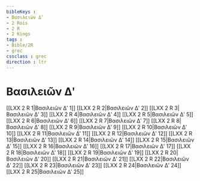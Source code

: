 ```yaml
---
bibleKeys : 
- Βασιλειῶν Δʹ
- 2 Rois
- 2 R
- 2 Kings
tags : 
- Bible/2R
- grec
cssclass : grec
direction : ltr
---
```


# Βασιλειῶν Δʹ

[[LXX 2 R 1|Βασιλειῶν Δʹ 1]]
[[LXX 2 R 2|Βασιλειῶν Δʹ 2]]
[[LXX 2 R 3|Βασιλειῶν Δʹ 3]]
[[LXX 2 R 4|Βασιλειῶν Δʹ 4]]
[[LXX 2 R 5|Βασιλειῶν Δʹ 5]]
[[LXX 2 R 6|Βασιλειῶν Δʹ 6]]
[[LXX 2 R 7|Βασιλειῶν Δʹ 7]]
[[LXX 2 R 8|Βασιλειῶν Δʹ 8]]
[[LXX 2 R 9|Βασιλειῶν Δʹ 9]]
[[LXX 2 R 10|Βασιλειῶν Δʹ 10]]
[[LXX 2 R 11|Βασιλειῶν Δʹ 11]]
[[LXX 2 R 12|Βασιλειῶν Δʹ 12]]
[[LXX 2 R 13|Βασιλειῶν Δʹ 13]]
[[LXX 2 R 14|Βασιλειῶν Δʹ 14]]
[[LXX 2 R 15|Βασιλειῶν Δʹ 15]]
[[LXX 2 R 16|Βασιλειῶν Δʹ 16]]
[[LXX 2 R 17|Βασιλειῶν Δʹ 17]]
[[LXX 2 R 18|Βασιλειῶν Δʹ 18]]
[[LXX 2 R 19|Βασιλειῶν Δʹ 19]]
[[LXX 2 R 20|Βασιλειῶν Δʹ 20]]
[[LXX 2 R 21|Βασιλειῶν Δʹ 21]]
[[LXX 2 R 22|Βασιλειῶν Δʹ 22]]
[[LXX 2 R 23|Βασιλειῶν Δʹ 23]]
[[LXX 2 R 24|Βασιλειῶν Δʹ 24]]
[[LXX 2 R 25|Βασιλειῶν Δʹ 25]]
